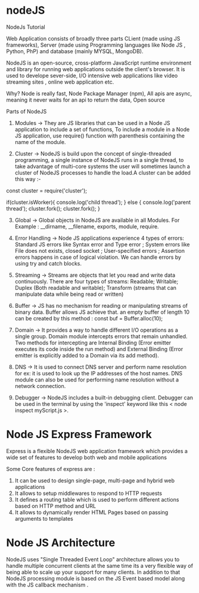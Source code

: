# nodeJS
NodeJs Tutorial

Web Application consists of broadly three parts CLient (made using JS frameworks), Server (made using Programming languages like Node JS , Python, PhP) and database (mainly MYSQL, MongoDB).

NodeJS is an open-source, cross-platform JavaScript runtime environment and library for running web applications outside the client's browser. It is used to develope sever-side, I/O intensive web applications like video streaming sites , online web application etc.

Why?
Node is really fast,
Node Package Manager (npm),
All apis are async, meaning it never waits for an api to return the data,
Open source

Parts of NodeJS

1. Modules -> They are JS libraries that can be used in a Node JS application  to include a set of functions, To include a module in a Node JS application, use require() function with parenthesis containing the name of the module.

2. Cluster -> NodeJS is build upon the concept of single-threaded programming, a single instance of NodeJS runs in a single thread, to take advantage of multi-core systems the user will sometimes launch a cluster of NodeJS processes to handle the load.A cluster can be added this way :-

const cluster = require('cluster');

if(cluster.isWorker){
    console.log('child thread');
} else {
    console.log('parent thread');
    cluster.fork();
    cluster.fork();
}

3. Global -> Global objects in NodeJS are available in all Modules. For Example : __dirname, __filename, exports, module, require.

4. Error Handling -> Node JS applications experience 4 types of errors: Standard JS errors like Syntax error and Type error ; System errors like File does not exists, closed socket ; User-specified errors ; Assertion errors happens in case of logical violation. We can handle errors by using try and catch blocks.

5. Streaming -> Streams are objects that let you read and write data continuously. There are four types of streams: Readable; Writable; Duplex (Both readable and writable); Transform (streams that can manipulate data while being read or written) 

6. Buffer -> JS has no mechanism for reading or manipulating streams of binary data. Buffer allows JS achieve that. an empty buffer of length 10 can be created by this method :
const buf = Buffer.alloc(10);

7. Domain -> It provides a way to handle different I/O operations as a single group. Domain module intercepts errors that remain unhandled. Two methods for intercepting are Internal Binding (Error emitter executes its code inside the run method) and External Binding (Error emitter is explicitly added to a Domain via its add method).

8. DNS -> It is used to connect DNS server and perform name resolution for ex: it is used to look up the IP addresses of the host names. DNS module can also be used for performing name resolution without a network connection. 

9. Debugger ->  NodeJS includes a built-in debugging client. Debugger can be used in the terminal by using the 'inspect' keyword like this < node inspect myScript.js >.


# Node JS Express Framework

Express is a flexible NodeJS web application framework which provides a wide set of features to develop both web and mobile applications

Some Core features of express are :
1. It can be used to design single-page, multi-page and hybrid web applications
2. It allows to setup middlewares to respond to HTTP requests 
3. It defines a routing table which is used to perform different actions based on HTTP method and URL 
4. It allows to dynamically render HTML Pages based on passing arguments to templates



# Node JS Architecture

NodeJS uses "Single Threaded Event Loop" architecture allows you to handle multiple concurrent clients at the same time its a very flexible way of being able to scale up your support for many clients. In addition to that NodeJS processing module is based on the JS Event based model along with the JS callback mechanism . 